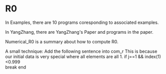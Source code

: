 # R0
In Examples, there are 10 programs coresponding to associated examples.

In YangZhang, there are YangZhang's Paper and programs in the paper.

Numerical_R0 is a summary about how to compute R0.


A small technique:
Add the following sentence into com_r
This is because our initial data is very special where all elements are all 1.
if j==1 && index(1)<0.999   
        break
end
